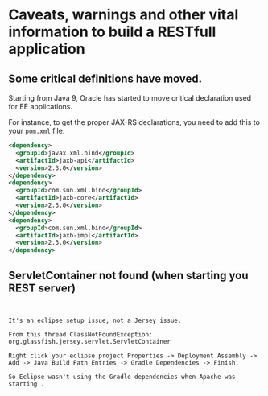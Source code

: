 # Caveats, warnings and other vital information to build a RESTfull application

## Some critical definitions have moved.

Starting from Java 9, Oracle has started to move critical declaration used for EE applications.

For instance, to get the proper JAX-RS declarations, you need to add this to your `pom.xml` file:

```xml
<dependency>
  <groupId>javax.xml.bind</groupId>
  <artifactId>jaxb-api</artifactId>
  <version>2.3.0</version>
</dependency>
<dependency>
  <groupId>com.sun.xml.bind</groupId>
  <artifactId>jaxb-core</artifactId>
  <version>2.3.0</version>
</dependency>
<dependency>
  <groupId>com.sun.xml.bind</groupId>
  <artifactId>jaxb-impl</artifactId>
  <version>2.3.0</version>
</dependency>
```

## ServletContainer not found (when starting you REST server)

```text


It's an eclipse setup issue, not a Jersey issue.

From this thread ClassNotFoundException: org.glassfish.jersey.servlet.ServletContainer

Right click your eclipse project Properties -> Deployment Assembly -> Add -> Java Build Path Entries -> Gradle Dependencies -> Finish.

So Eclipse wasn't using the Gradle dependencies when Apache was starting .

```
